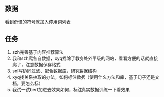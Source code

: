## 数据
看到奇怪的符号就加入停用词列表

## 任务
1. szh完善基于内容推荐算法
2. 我和szh爬各自数据，xyq找除了教务处外平级的网站，看看方便的话就直接爬了，注意数据保存格式
3. snl写协同过滤、配合数据库，研究数据结构
4. xyq找关系抽取的办法，如何标注数据（使用什么方法和库，基于句子还是文档，要怎么标）
5. 我试一试bert加进去效果如何，标注真实数据训练一下看效果